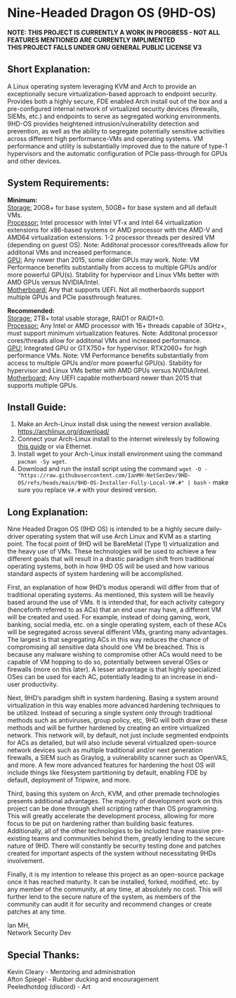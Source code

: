 # Nine-Headed Dragon OS (9HD-OS)

**NOTE: THIS PROJECT IS CURRENTLY A WORK IN PROGRESS - NOT ALL FEATURES MENTIONED ARE CURRENTLY IMPLIMENTED**  
**THIS PROJECT FALLS UNDER GNU GENERAL PUBLIC LICENSE V3**

## Short Explanation:
A Linux operating system leveraging KVM and Arch to provide an exceptionally secure virtualization-based approach to endpoint security. Provides both a highly secure, FDE enabled Arch install out of the box and a pre-configured internal network of virtualized security devices (firewalls, SIEMs, etc.) and endpoints to serve as segregated working environments. 9HD-OS provides heightened intrusion/vulnerability detection and prevention, as well as the ability to segregate potentially sensitive activities across different high performance-VMs and operating systems. VM performance and utility is substantially improved due to the nature of type-1 hypervisors and the automatic configuration of PCIe pass-through for GPUs and other devices.

## System Requirements:
**Minimum:**  
<ins>Storage:</ins> 20GB+ for base system, 50GB+ for base system and all default VMs.  
<ins>Processor:</ins> Intel processor with Intel VT-x and Intel 64 virtualization extensions for x86-based systems or AMD processor with the AMD-V and AMD64 virtualization extensions. 1-2 processor threads per desired VM (depending on guest OS). Note: Additonal processor cores/threads allow for additonal VMs and increased performance.  
<ins>GPU:</ins> Any newer than 2015, some older GPUs may work. Note: VM Performance benefits substantially from access to multiple GPUs and/or more powerful GPU(s). Stability for hypervisor and Linux VMs better with AMD GPUs versus NVIDIA/Intel.  
<ins>Motherboard:</ins> Any that supports UEFI. Not all motherbaords support multiple GPUs and PCIe passthrough features.  

**Recommended:**  
<ins>Storage:</ins> 2TB+ total usable storage, RAID1 or RAID1+0.  
<ins>Processor:</ins> Any Intel or AMD processor with 16+ threads capable of 3GHz+, must support minimum virtualization features. Note: Additonal processor cores/threads allow for additonal VMs and increased performance.  
<ins>GPU:</ins> Integrated GPU or GTX750+ for hypervisor. RTX2060+ for high performance VMs. Note: VM Performance benefits substantially from access to multiple GPUs and/or more powerful GPU(s). Stability for hypervisor and Linux VMs better with AMD GPUs versus NVIDIA/Intel.  
<ins>Motherboard:</ins> Any UEFI capable motherboard newer than 2015 that supports multiple GPUs.  

## Install Guide:
1. Make an Arch-Linux install disk using the newest version available. https://archlinux.org/download/  
2. Connect your Arch-Linux install to the internet wirelessly by following [this guide](https://wiki.archlinux.org/title/Network_configuration) or via Ethernet.  
3. Install wget to your Arch-Linux install environment using the command `pacman -Sy wget`.  
4. Download and run the install script using the command `wget -O - "https://raw.githubusercontent.com/IanMH-NetSecDev/9HD-OS/refs/heads/main/9HD-OS-Installer-Fully-Local-V#.#" | bash` - make sure you replace `V#.#` with your desired version.  

## Long Explanation:
Nine Headed Dragon OS (9HD OS) is intended to be a highly secure daily-driver operating system that will use Arch Linux and KVM as a starting point. The focal point of 9HD will be BareMetal (Type 1) virtualization and the heavy use of VMs. These technologies will be used to achieve a few different goals that will result in a drastic paradigm shift from traditional operating systems, both in how 9HD OS will be used and how various standard aspects of system hardening will be accomplished.  

First, an explanation of how 9HD’s modus operandi will differ from that of traditional operating systems. As mentioned, this system will be heavily based around the use of VMs. It is intended that, for each activity category (henceforth referred to as ACs) that an end user may have, a different VM will be created and used. For example, instead of doing gaming, work, banking, social media, etc. on a single operating system, each of these ACs will be segregated across several different VMs, granting many advantages. The largest is that segregating ACs in this way reduces the chance of compromising all sensitive data should one VM be breached. This is because any malware wishing to compromise other ACs would need to be capable of VM hopping to do so, potentially between several OSes or firewalls (more on this later). A lesser advantage is that highly specialized OSes can be used for each AC, potentially leading to an increase in end-user productivity.  

Next, 9HD’s paradigm shift in system hardening. Basing a system around virtualization in this way enables more advanced hardening techniques to be utilized. Instead of securing a single system only through traditional methods such as antiviruses, group policy, etc, 9HD will both draw on these methods and will be further hardened by creating an entire virtualized network. This network will, by default, not just include segmented endpoints for ACs as detailed, but will also include several virtualized open-source network devices such as multiple traditional and/or next generation firewalls, a SIEM such as Graylog, a vulnerability scanner such as OpenVAS, and more. A few more advanced features for hardening the host OS will include things like filesystem partitioning by default, enabling FDE by default, deployment of Tripwire, and more.  

Third, basing this system on Arch, KVM, and other premade technologies presents additional advantages. The majority of development work on this project can be done through shell scripting rather than OS programming. This will greatly accelerate the development process, allowing for more focus to be put on hardening rather than building basic features. Additionally, all of the other technologies to be included have massive pre-existing teams and communities behind them, greatly lending to the secure nature of 9HD. There will constantly be security testing done and patches created for important aspects of the system without necessitating 9HDs involvement.  

Finally, it is my intention to release this project as an open-source package once it has reached maturity. It can be installed, forked, modified, etc. by any member of the community, at any time, at absolutely no cost. This will further lend to the secure nature of the system, as members of the community can audit it for security and recommend changes or create patches at any time.  

Ian MH,  
Network Security Dev

## Special Thanks:
Kevin Cleary - Mentoring and administration  
Afton Spiegel - Rubber ducking and encouragement  
Peeledhotdog (discord) - Art  
